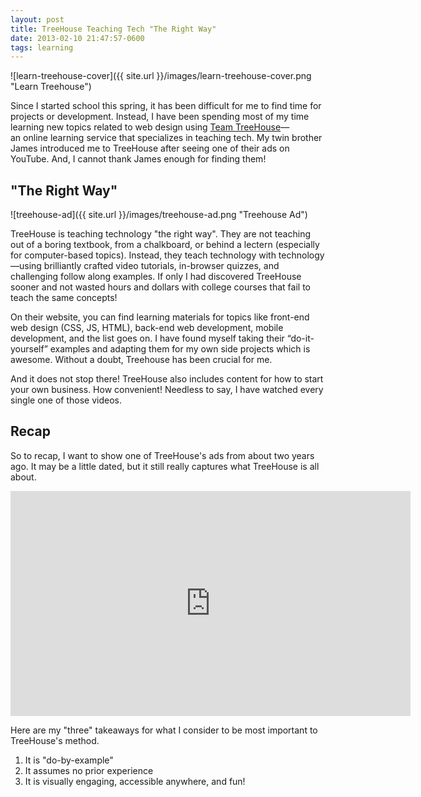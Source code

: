 ```yaml
---
layout: post
title: TreeHouse Teaching Tech "The Right Way"
date: 2013-02-10 21:47:57-0600
tags: learning
---
```


![learn-treehouse-cover]({{ site.url }}/images/learn-treehouse-cover.png "Learn Treehouse")

Since I started school this spring, it has been difficult for me to find time for projects or development. Instead, I have been spending most of my time learning new topics related to web design using [Team TreeHouse](https://teamtreehouse.com/)—an online learning service that specializes in teaching tech. My twin brother James introduced me to TreeHouse after seeing one of their ads on YouTube. And, I cannot thank James enough for finding them!

## "The Right Way"

![treehouse-ad]({{ site.url }}/images/treehouse-ad.png "Treehouse Ad")

TreeHouse is teaching technology "the right way". They are not teaching out of a boring textbook, from a chalkboard, or behind a lectern (especially for computer-based topics). Instead, they teach technology with technology—using brilliantly crafted video tutorials, in-browser quizzes, and challenging follow along examples. If only I had discovered TreeHouse sooner and not wasted hours and dollars with college courses that fail to teach the same concepts!

On their website, you can find learning materials for topics like front-end web design (CSS, JS, HTML), back-end web development, mobile development, and the list goes on. I have found myself taking their “do-it-yourself” examples and adapting them for my own side projects which is awesome. Without a doubt, Treehouse has been crucial for me.

And it does not stop there! TreeHouse also includes content for how to start your own business. How convenient! Needless to say, I have watched every single one of those videos.

## Recap
So to recap, I want to show one of TreeHouse's ads from about two years ago. It may be a little dated, but it still really captures what TreeHouse is all about.

<div class="video-wrapper">
    <iframe width="640" height="360" src="https://www.youtube.com/embed/JBdqwR8LEww" frameborder="0" allowfullscreen></iframe>
</div>

Here are my "three" takeaways for what I consider to be most important to TreeHouse's method.

1. It is "do-by-example"
2. It assumes no prior experience
3. It is visually engaging, accessible anywhere, and fun!

